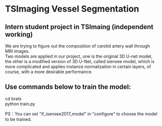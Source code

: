 # TSImaging Vessel Segmentation
## Intern student project in TSImaing (independent working)

We are trying to figure out the composition of carotid artery wall through MRI images.  
Two models are applied in our project, one is the original 3D U-net model, the other is a modified version of 3D U-Net, called isensee model, which is more complicated and applies instance normalization in certain layers, of course, with a more desirable performance.

## Use commands below to train the model:
cd brats  
python train.py  
  
PS：You can set "if_isensee2017_model" in "configure" to choose the model to be trained.
